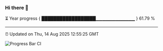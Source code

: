 ### Hi there 👋

⏳ Year progress { ██████████████████▁▁▁▁▁▁▁▁▁▁▁▁ } 61.79 %

---

⏰ Updated on Thu, 14 Aug 2025 12:55:25 GMT

![Progress Bar CI](https://github.com/ZhaoGui/ZhaoGui/workflows/Progress%20Bar%20CI/badge.svg)
